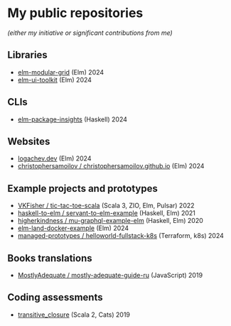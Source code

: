 # My public repositories

_(either my initiative or significant contributions from me)_

## Libraries

- [elm-modular-grid](https://github.com/vladimirlogachev/elm-modular-grid) (Elm) 2024
- [elm-ui-toolkit](https://github.com/vladimirlogachev/elm-ui-toolkit) (Elm) 2024

## CLIs

- [elm-package-insights](https://github.com/vladimirlogachev/elm-package-insights) (Haskell) 2024

## Websites

- [logachev.dev](https://github.com/vladimirlogachev/logachev.dev) (Elm) 2024
- [christophersamoilov / christophersamoilov.github.io](https://github.com/christophersamoilov/christophersamoilov.github.io) (Elm) 2024

## Example projects and prototypes

- [VKFisher / tic-tac-toe-scala](https://github.com/VKFisher/tic-tac-toe-scala) (Scala 3, ZIO, Elm, Pulsar) 2022
- [haskell-to-elm / servant-to-elm-example](https://github.com/haskell-to-elm/servant-to-elm-example) (Haskell, Elm) 2021
- [higherkindness / mu-graphql-example-elm](https://github.com/higherkindness/mu-graphql-example-elm) (Haskell, Elm) 2020
- [elm-land-docker-example](https://github.com/vladimirlogachev/elm-land-docker-example) (Elm) 2024
- [managed-prototypes / helloworld-fullstack-k8s](https://github.com/managed-prototypes/helloworld-fullstack-k8s) (Terraform, k8s)  2024

## Books translations

- [MostlyAdequate / mostly-adequate-guide-ru](https://github.com/MostlyAdequate/mostly-adequate-guide-ru) (JavaScript) 2019

## Coding assessments

- [transitive_closure](https://github.com/vladimirlogachev/transitive-closure) (Scala 2, Cats) 2019
